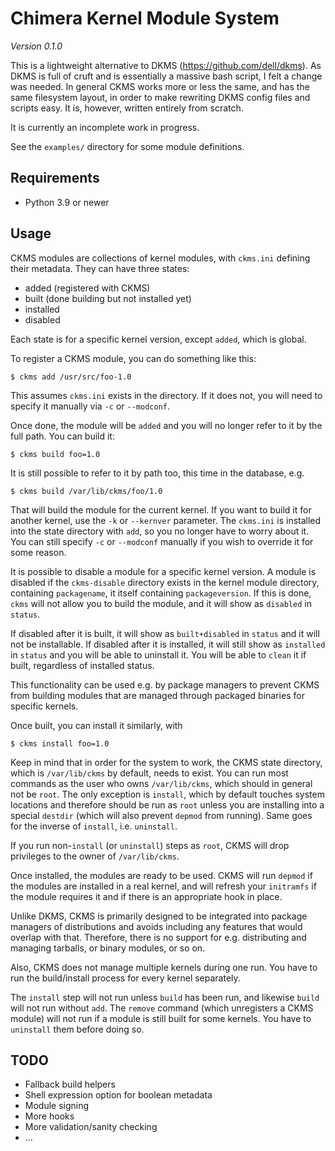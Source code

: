 # Chimera Kernel Module System

*Version 0.1.0*

This is a lightweight alternative to DKMS (https://github.com/dell/dkms).
As DKMS is full of cruft and is essentially a massive bash script, I felt
a change was needed. In general CKMS works more or less the same, and has
the same filesystem layout, in order to make rewriting DKMS config files
and scripts easy. It is, however, written entirely from scratch.

It is currently an incomplete work in progress.

See the `examples/` directory for some module definitions.

## Requirements

* Python 3.9 or newer

## Usage

CKMS modules are collections of kernel modules, with `ckms.ini` defining
their metadata. They can have three states:

* added (registered with CKMS)
* built (done building but not installed yet)
* installed
* disabled

Each state is for a specific kernel version, except `added`, which is global.

To register a CKMS module, you can do something like this:

```
$ ckms add /usr/src/foo-1.0
```

This assumes `ckms.ini` exists in the directory. If it does not, you will
need to specify it manually via `-c` or `--modconf`.

Once done, the module will be `added` and you will no longer refer to it
by the full path. You can build it:

```
$ ckms build foo=1.0
```

It is still possible to refer to it by path too, this time in the database, e.g.

```
$ ckms build /var/lib/ckms/foo/1.0
```

That will build the module for the current kernel. If you want to build it
for another kernel, use the `-k` or `--kernver` parameter. The `ckms.ini`
is installed into the state directory with `add`, so you no longer have to
worry about it. You can still specify `-c` or `--modconf` manually if you
wish to override it for some reason.

It is possible to disable a module for a specific kernel version. A module is
disabled if the `ckms-disable` directory exists in the kernel module directory,
containing `packagename`, it itself containing `packageversion`. If this is done,
`ckms` will not allow you to build the module, and it will show as `disabled` in
`status`.

If disabled after it is built, it will show as `built+disabled` in `status`
and it will not be installable. If disabled after it is installed, it will
still show as `installed` in `status` and you will be able to uninstall it.
You will be able to `clean` it if built, regardless of installed status.

This functionality can be used e.g. by package managers to prevent CKMS from
building modules that are managed through packaged binaries for specific kernels.

Once built, you can install it similarly, with

```
$ ckms install foo=1.0
```

Keep in mind that in order for the system to work, the CKMS state directory,
which is `/var/lib/ckms` by default, needs to exist. You can run most commands
as the user who owns `/var/lib/ckms`, which should in general not be `root`.
The only exception is `install`, which by default touches system locations
and therefore should be run as `root` unless you are installing into a special
`destdir` (which will also prevent `depmod` from running). Same goes for the
inverse of `install`, i.e. `uninstall`.

If you run non-`install` (or `uninstall`) steps as `root`, CKMS will drop
privileges to the owner of `/var/lib/ckms`.

Once installed, the modules are ready to be used. CKMS will run `depmod` if
the modules are installed in a real kernel, and will refresh your `initramfs`
if the module requires it and if there is an appropriate hook in place.

Unlike DKMS, CKMS is primarily designed to be integrated into package managers
of distributions and avoids including any features that would overlap with
that. Therefore, there is no support for e.g. distributing and managing
tarballs, or binary modules, or so on.

Also, CKMS does not manage multiple kernels during one run. You have to run
the build/install process for every kernel separately.

The `install` step will not run unless `build` has been run, and likewise
`build` will not run without `add`. The `remove` command (which unregisters
a CKMS module) will not run if a module is still built for some kernels. You
have to `uninstall` them before doing so.

## TODO

* Fallback build helpers
* Shell expression option for boolean metadata
* Module signing
* More hooks
* More validation/sanity checking
* ...

